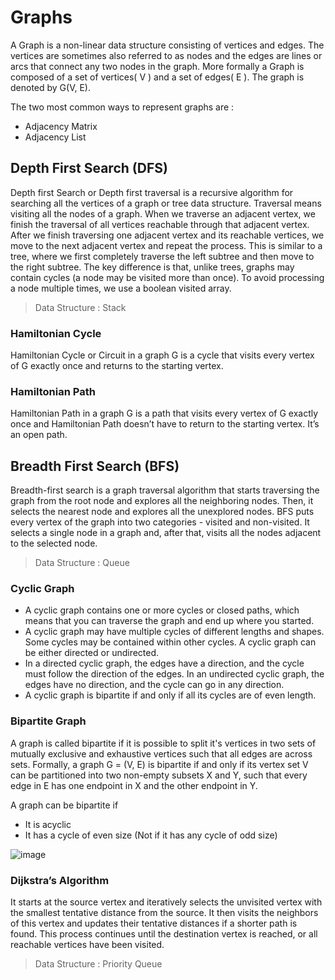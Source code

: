 # Graphs
A Graph is a non-linear data structure consisting of vertices and edges. The vertices are sometimes also referred to as nodes and the edges are lines or arcs that connect any two nodes in the graph. More formally a Graph is composed of a set of vertices( V ) and a set of edges( E ). The graph is denoted by G(V, E).

The two most common ways to represent graphs are :
- Adjacency Matrix
- Adjacency List

## Depth First Search (DFS)
Depth first Search or Depth first traversal is a recursive algorithm for searching all the vertices of a graph or tree data structure. Traversal means visiting all the nodes of a graph. When we traverse an adjacent vertex, we finish the traversal of all vertices reachable through that adjacent vertex. After we finish traversing one adjacent vertex and its reachable vertices, we move to the next adjacent vertex and repeat the process. This is similar to a tree, where we first completely traverse the left subtree and then move to the right subtree. The key difference is that, unlike trees, graphs may contain cycles (a node may be visited more than once). To avoid processing a node multiple times, we use a boolean visited array.
> Data Structure : Stack

### Hamiltonian Cycle
Hamiltonian Cycle or Circuit in a graph G is a cycle that visits every vertex of G exactly once and returns to the starting vertex.

### Hamiltonian Path
Hamiltonian Path in a graph G is a path that visits every vertex of G exactly once and Hamiltonian Path doesn’t have to return to the starting vertex. It’s an open path.

## Breadth First Search (BFS)
Breadth-first search is a graph traversal algorithm that starts traversing the graph from the root node and explores all the neighboring nodes. Then, it selects the nearest node and explores all the unexplored nodes. BFS puts every vertex of the graph into two categories - visited and non-visited. It selects a single node in a graph and, after that, visits all the nodes adjacent to the selected node.
> Data Structure : Queue

### Cyclic Graph
- A cyclic graph contains one or more cycles or closed paths, which means that you can traverse the graph and end up where you started.
- A cyclic graph may have multiple cycles of different lengths and shapes. Some cycles may be contained within other cycles. A cyclic graph can be either directed or undirected.
- In a directed cyclic graph, the edges have a direction, and the cycle must follow the direction of the edges. In an undirected cyclic graph, the edges have no direction, and the cycle can go in any direction.
- A cyclic graph is bipartite if and only if all its cycles are of even length.

### Bipartite Graph
A graph is called bipartite if it is possible to split it's vertices in two sets of mutually exclusive and exhaustive vertices such that all edges are across sets. Formally, a graph G = (V, E) is bipartite if and only if its vertex set V can be partitioned into two non-empty subsets X and Y, such that every edge in E has one endpoint in X and the other endpoint in Y.

A graph can be bipartite if
- It is acyclic
- It has a cycle of even size (Not if it has any cycle of odd size)

![image](https://github.com/user-attachments/assets/2d40c884-c62d-477b-a581-d7a9d7199210)

### Dijkstra’s Algorithm
It starts at the source vertex and iteratively selects the unvisited vertex with the smallest tentative distance from the source. It then visits the neighbors of this vertex and updates their tentative distances if a shorter path is found. This process continues until the destination vertex is reached, or all reachable vertices have been visited.
> Data Structure : Priority Queue

